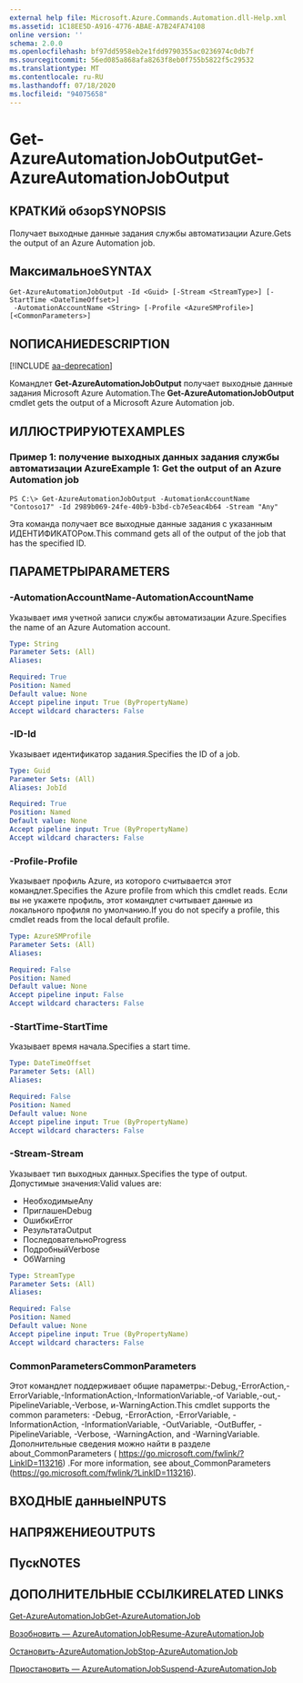 ```yaml
---
external help file: Microsoft.Azure.Commands.Automation.dll-Help.xml
ms.assetid: 1C18EE5D-A916-4776-ABAE-A7B24FA74108
online version: ''
schema: 2.0.0
ms.openlocfilehash: bf97dd5958eb2e1fdd9790355ac0236974c0db7f
ms.sourcegitcommit: 56ed085a868afa8263f8eb0f755b5822f5c29532
ms.translationtype: MT
ms.contentlocale: ru-RU
ms.lasthandoff: 07/18/2020
ms.locfileid: "94075658"
---
```

# <span data-ttu-id="11f84-101">Get-AzureAutomationJobOutput</span><span class="sxs-lookup"><span data-stu-id="11f84-101">Get-AzureAutomationJobOutput</span></span>

## <span data-ttu-id="11f84-102">КРАТКИй обзор</span><span class="sxs-lookup"><span data-stu-id="11f84-102">SYNOPSIS</span></span>

<span data-ttu-id="11f84-103">Получает выходные данные задания службы автоматизации Azure.</span><span class="sxs-lookup"><span data-stu-id="11f84-103">Gets the output of an Azure Automation job.</span></span>

## <span data-ttu-id="11f84-104">Максимальное</span><span class="sxs-lookup"><span data-stu-id="11f84-104">SYNTAX</span></span>

```
Get-AzureAutomationJobOutput -Id <Guid> [-Stream <StreamType>] [-StartTime <DateTimeOffset>]
 -AutomationAccountName <String> [-Profile <AzureSMProfile>] [<CommonParameters>]
```

## <span data-ttu-id="11f84-105">NОПИСАНИЕ</span><span class="sxs-lookup"><span data-stu-id="11f84-105">DESCRIPTION</span></span>

[!INCLUDE [aa-deprecation](../include/aa-deprecation.md)]

<span data-ttu-id="11f84-106">Командлет **Get-AzureAutomationJobOutput** получает выходные данные задания Microsoft Azure Automation.</span><span class="sxs-lookup"><span data-stu-id="11f84-106">The **Get-AzureAutomationJobOutput** cmdlet gets the output of a Microsoft Azure Automation job.</span></span>

## <span data-ttu-id="11f84-107">ИЛЛЮСТРИРУЮТ</span><span class="sxs-lookup"><span data-stu-id="11f84-107">EXAMPLES</span></span>

### <span data-ttu-id="11f84-108">Пример 1: получение выходных данных задания службы автоматизации Azure</span><span class="sxs-lookup"><span data-stu-id="11f84-108">Example 1: Get the output of an Azure Automation job</span></span>
```
PS C:\> Get-AzureAutomationJobOutput -AutomationAccountName "Contoso17" -Id 2989b069-24fe-40b9-b3bd-cb7e5eac4b64 -Stream "Any"
```

<span data-ttu-id="11f84-109">Эта команда получает все выходные данные задания с указанным ИДЕНТИФИКАТОРом.</span><span class="sxs-lookup"><span data-stu-id="11f84-109">This command gets all of the output of the job that has the specified ID.</span></span>

## <span data-ttu-id="11f84-110">ПАРАМЕТРЫ</span><span class="sxs-lookup"><span data-stu-id="11f84-110">PARAMETERS</span></span>

### <span data-ttu-id="11f84-111">-AutomationAccountName</span><span class="sxs-lookup"><span data-stu-id="11f84-111">-AutomationAccountName</span></span>
<span data-ttu-id="11f84-112">Указывает имя учетной записи службы автоматизации Azure.</span><span class="sxs-lookup"><span data-stu-id="11f84-112">Specifies the name of an Azure Automation account.</span></span>

```yaml
Type: String
Parameter Sets: (All)
Aliases: 

Required: True
Position: Named
Default value: None
Accept pipeline input: True (ByPropertyName)
Accept wildcard characters: False
```

### <span data-ttu-id="11f84-113">-ID</span><span class="sxs-lookup"><span data-stu-id="11f84-113">-Id</span></span>
<span data-ttu-id="11f84-114">Указывает идентификатор задания.</span><span class="sxs-lookup"><span data-stu-id="11f84-114">Specifies the ID of a job.</span></span>

```yaml
Type: Guid
Parameter Sets: (All)
Aliases: JobId

Required: True
Position: Named
Default value: None
Accept pipeline input: True (ByPropertyName)
Accept wildcard characters: False
```

### <span data-ttu-id="11f84-115">-Profile</span><span class="sxs-lookup"><span data-stu-id="11f84-115">-Profile</span></span>
<span data-ttu-id="11f84-116">Указывает профиль Azure, из которого считывается этот командлет.</span><span class="sxs-lookup"><span data-stu-id="11f84-116">Specifies the Azure profile from which this cmdlet reads.</span></span>
<span data-ttu-id="11f84-117">Если вы не укажете профиль, этот командлет считывает данные из локального профиля по умолчанию.</span><span class="sxs-lookup"><span data-stu-id="11f84-117">If you do not specify a profile, this cmdlet reads from the local default profile.</span></span>

```yaml
Type: AzureSMProfile
Parameter Sets: (All)
Aliases: 

Required: False
Position: Named
Default value: None
Accept pipeline input: False
Accept wildcard characters: False
```

### <span data-ttu-id="11f84-118">-StartTime</span><span class="sxs-lookup"><span data-stu-id="11f84-118">-StartTime</span></span>
<span data-ttu-id="11f84-119">Указывает время начала.</span><span class="sxs-lookup"><span data-stu-id="11f84-119">Specifies a start time.</span></span>

```yaml
Type: DateTimeOffset
Parameter Sets: (All)
Aliases: 

Required: False
Position: Named
Default value: None
Accept pipeline input: True (ByPropertyName)
Accept wildcard characters: False
```

### <span data-ttu-id="11f84-120">-Stream</span><span class="sxs-lookup"><span data-stu-id="11f84-120">-Stream</span></span>
<span data-ttu-id="11f84-121">Указывает тип выходных данных.</span><span class="sxs-lookup"><span data-stu-id="11f84-121">Specifies the type of output.</span></span>
<span data-ttu-id="11f84-122">Допустимые значения:</span><span class="sxs-lookup"><span data-stu-id="11f84-122">Valid values are:</span></span> 

- <span data-ttu-id="11f84-123">Необходимые</span><span class="sxs-lookup"><span data-stu-id="11f84-123">Any</span></span>
- <span data-ttu-id="11f84-124">Приглашен</span><span class="sxs-lookup"><span data-stu-id="11f84-124">Debug</span></span>
- <span data-ttu-id="11f84-125">Ошибки</span><span class="sxs-lookup"><span data-stu-id="11f84-125">Error</span></span>
- <span data-ttu-id="11f84-126">Результата</span><span class="sxs-lookup"><span data-stu-id="11f84-126">Output</span></span>
- <span data-ttu-id="11f84-127">Последовательно</span><span class="sxs-lookup"><span data-stu-id="11f84-127">Progress</span></span>
- <span data-ttu-id="11f84-128">Подробный</span><span class="sxs-lookup"><span data-stu-id="11f84-128">Verbose</span></span>
- <span data-ttu-id="11f84-129">Об</span><span class="sxs-lookup"><span data-stu-id="11f84-129">Warning</span></span>

```yaml
Type: StreamType
Parameter Sets: (All)
Aliases: 

Required: False
Position: Named
Default value: None
Accept pipeline input: True (ByPropertyName)
Accept wildcard characters: False
```

### <span data-ttu-id="11f84-130">CommonParameters</span><span class="sxs-lookup"><span data-stu-id="11f84-130">CommonParameters</span></span>
<span data-ttu-id="11f84-131">Этот командлет поддерживает общие параметры:-Debug,-ErrorAction,-ErrorVariable,-InformationAction,-InformationVariable,-of Variable,-out,-PipelineVariable,-Verbose, и-WarningAction.</span><span class="sxs-lookup"><span data-stu-id="11f84-131">This cmdlet supports the common parameters: -Debug, -ErrorAction, -ErrorVariable, -InformationAction, -InformationVariable, -OutVariable, -OutBuffer, -PipelineVariable, -Verbose, -WarningAction, and -WarningVariable.</span></span> <span data-ttu-id="11f84-132">Дополнительные сведения можно найти в разделе about_CommonParameters ( https://go.microsoft.com/fwlink/?LinkID=113216) .</span><span class="sxs-lookup"><span data-stu-id="11f84-132">For more information, see about_CommonParameters (https://go.microsoft.com/fwlink/?LinkID=113216).</span></span>

## <span data-ttu-id="11f84-133">ВХОДНЫЕ данные</span><span class="sxs-lookup"><span data-stu-id="11f84-133">INPUTS</span></span>

## <span data-ttu-id="11f84-134">НАПРЯЖЕНИЕ</span><span class="sxs-lookup"><span data-stu-id="11f84-134">OUTPUTS</span></span>

## <span data-ttu-id="11f84-135">Пуск</span><span class="sxs-lookup"><span data-stu-id="11f84-135">NOTES</span></span>

## <span data-ttu-id="11f84-136">ДОПОЛНИТЕЛЬНЫЕ ССЫЛКИ</span><span class="sxs-lookup"><span data-stu-id="11f84-136">RELATED LINKS</span></span>

[<span data-ttu-id="11f84-137">Get-AzureAutomationJob</span><span class="sxs-lookup"><span data-stu-id="11f84-137">Get-AzureAutomationJob</span></span>](./Get-AzureAutomationJob.md)

[<span data-ttu-id="11f84-138">Возобновить — AzureAutomationJob</span><span class="sxs-lookup"><span data-stu-id="11f84-138">Resume-AzureAutomationJob</span></span>](./Resume-AzureAutomationJob.md)

[<span data-ttu-id="11f84-139">Остановить-AzureAutomationJob</span><span class="sxs-lookup"><span data-stu-id="11f84-139">Stop-AzureAutomationJob</span></span>](./Stop-AzureAutomationJob.md)

[<span data-ttu-id="11f84-140">Приостановить — AzureAutomationJob</span><span class="sxs-lookup"><span data-stu-id="11f84-140">Suspend-AzureAutomationJob</span></span>](./Suspend-AzureAutomationJob.md)



